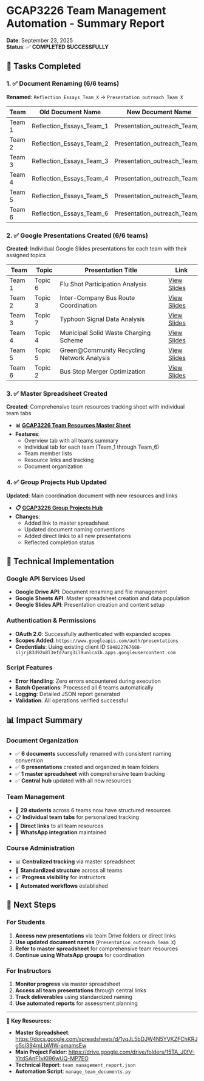 # GCAP3226 Team Management Automation - Summary Report

**Date**: September 23, 2025  
**Status**: ✅ **COMPLETED SUCCESSFULLY**

## 🎯 Tasks Completed

### 1. ✅ Document Renaming (6/6 teams)
**Renamed**: `Reflection_Essays_Team_X` → `Presentation_outreach_Team_X`

| Team | Old Document Name | New Document Name | Status |
|------|-------------------|-------------------|---------|
| Team 1 | Reflection_Essays_Team_1 | Presentation_outreach_Team_1 | ✅ Renamed |
| Team 2 | Reflection_Essays_Team_2 | Presentation_outreach_Team_2 | ✅ Renamed |
| Team 3 | Reflection_Essays_Team_3 | Presentation_outreach_Team_3 | ✅ Renamed |
| Team 4 | Reflection_Essays_Team_4 | Presentation_outreach_Team_4 | ✅ Renamed |
| Team 5 | Reflection_Essays_Team_5 | Presentation_outreach_Team_5 | ✅ Renamed |
| Team 6 | Reflection_Essays_Team_6 | Presentation_outreach_Team_6 | ✅ Renamed |

### 2. ✅ Google Presentations Created (6/6 teams)
**Created**: Individual Google Slides presentations for each team with their assigned topics

| Team | Topic | Presentation Title | Link |
|------|-------|-------------------|------|
| Team 1 | Topic 6 | Flu Shot Participation Analysis | [View Slides](https://docs.google.com/presentation/d/1y1J68c6MsDh-Cr9Yo7po6WfWRCFmOPUJqwJdQB6rD8k) |
| Team 2 | Topic 3 | Inter-Company Bus Route Coordination | [View Slides](https://docs.google.com/presentation/d/1zX1Ruo6gDrXdg-Fe0s0CD0uiupXws_-zhBpMLSHMKoQ) |
| Team 3 | Topic 7 | Typhoon Signal Data Analysis | [View Slides](https://docs.google.com/presentation/d/1njgegVqclzPpNoHbKonc4DJISC_YblZQB4TjBmiKey0) |
| Team 4 | Topic 4 | Municipal Solid Waste Charging Scheme | [View Slides](https://docs.google.com/presentation/d/1dxTayyp0Cu5mrP_FmNfiEsYPRlOylWwX2-RkkcMciA0) |
| Team 5 | Topic 5 | Green@Community Recycling Network Analysis | [View Slides](https://docs.google.com/presentation/d/10INBQvYBSJMMt28Y9kBUv3aZQFbvnTRfiCV9et5I-HQ) |
| Team 6 | Topic 2 | Bus Stop Merger Optimization | [View Slides](https://docs.google.com/presentation/d/13hSo13-G7Q9cijEw7DPnE-GvNSc48JOqbfC5aagRhJA) |

### 3. ✅ Master Spreadsheet Created
**Created**: Comprehensive team resources tracking sheet with individual team tabs

- **📊 [GCAP3226 Team Resources Master Sheet](https://docs.google.com/spreadsheets/d/1yqJL5bDJW4N5YVKZFChKRJg5sI394mLbWIW-amamsEw)**
- **Features**: 
  - Overview tab with all teams summary
  - Individual tab for each team (Team_1 through Team_6)
  - Team member lists
  - Resource links and tracking
  - Document organization

### 4. ✅ Group Projects Hub Updated
**Updated**: Main coordination document with new resources and links

- **📋 [GCAP3226 Group Projects Hub](../02_student_workspace/group_projects/GCAP3226_GROUP_PROJECTS_HUB.md)**
- **Changes**:
  - Added link to master spreadsheet
  - Updated document naming conventions
  - Added direct links to all new presentations
  - Reflected completion status

## 🔧 Technical Implementation

### Google API Services Used
- **Google Drive API**: Document renaming and file management
- **Google Sheets API**: Master spreadsheet creation and data population  
- **Google Slides API**: Presentation creation and content setup

### Authentication & Permissions
- **OAuth 2.0**: Successfully authenticated with expanded scopes
- **Scopes Added**: `https://www.googleapis.com/auth/presentations`
- **Credentials**: Using existing client ID `584822767688-sljrj83d92o8l3efd7urg3il9unlca1b.apps.googleusercontent.com`

### Script Features
- **Error Handling**: Zero errors encountered during execution
- **Batch Operations**: Processed all 6 teams automatically
- **Logging**: Detailed JSON report generated
- **Validation**: All operations verified successful

## 📊 Impact Summary

### Document Organization
- ✅ **6 documents** successfully renamed with consistent naming convention
- ✅ **6 presentations** created and organized in team folders
- ✅ **1 master spreadsheet** with comprehensive team tracking
- ✅ **Central hub** updated with all new resources

### Team Management
- 🎯 **29 students** across 6 teams now have structured resources
- 📋 **Individual team tabs** for personalized tracking
- 🔗 **Direct links** to all team resources
- 📱 **WhatsApp integration** maintained

### Course Administration
- 📊 **Centralized tracking** via master spreadsheet
- 🎯 **Standardized structure** across all teams
- 📈 **Progress visibility** for instructors
- 🔄 **Automated workflows** established

## 🎉 Next Steps

### For Students
1. **Access new presentations** via team Drive folders or direct links
2. **Use updated document names** (`Presentation_outreach_Team_X`)
3. **Refer to master spreadsheet** for comprehensive team resources
4. **Continue using WhatsApp groups** for coordination

### For Instructors  
1. **Monitor progress** via master spreadsheet
2. **Access all team presentations** through central links
3. **Track deliverables** using standardized naming
4. **Use automated reports** for assessment planning

---

**🔗 Key Resources:**
- **Master Spreadsheet**: https://docs.google.com/spreadsheets/d/1yqJL5bDJW4N5YVKZFChKRJg5sI394mLbWIW-amamsEw
- **Main Project Folder**: https://drive.google.com/drive/folders/15TA_J0fV-YitdSAnF1vKI96wUQ-MP7EO
- **Technical Report**: `team_management_report.json`
- **Automation Script**: `manage_team_documents.py`